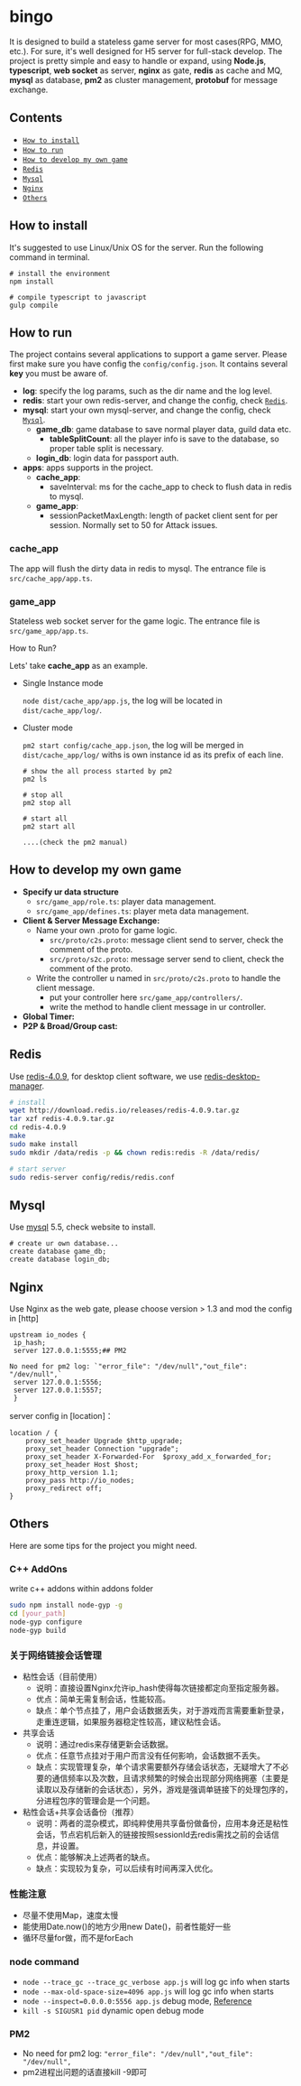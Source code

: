 # bingo

It is designed to build a stateless game server for most cases(RPG, MMO, etc.). For sure, it's well designed for H5 server for full-stack develop.
The project is pretty simple and easy to handle or expand, 
using **Node.js**, **typescript**, **web socket** as server, **nginx** as gate, **redis** as cache and MQ, **mysql** as database, **pm2** as cluster management, **protobuf** for message exchange.

## Contents

* [`How to install`](#how-to-install)
* [`How to run`](#how-to-run)
* [`How to develop my own game`](#how-to-develop-my-own-game)
* [`Redis`](#redis)
* [`Mysql`](#mysql)
* [`Nginx`](#nginx)
* [`Others`](#others)

## How to install

It's suggested to use Linux/Unix OS for the server. Run the following command in terminal.
```
# install the environment
npm install

# compile typescript to javascript
gulp compile
```
## How to run

The project contains several applications to support a game server. Please first make sure you have config the `config/config.json`.
It contains several **key** you must be aware of.
* **log**: specify the log params, such as the dir name and the log level.
* **redis**: start your own redis-server, and change the config, check [`Redis`](#redis).
* **mysql**: start your own mysql-server, and change the config, check [`Mysql`](#mysql).
    * **game_db**: game database to save normal player data, guild data etc.
        * **tableSplitCount**: all the player info is save to the database, so proper table split is necessary.
    * **login_db**: login data for passport auth.
* **apps**: apps supports in the project.
    * **cache_app**: 
        * saveInterval: ms for the cache_app to check to flush data in redis to mysql.
    * **game_app**:
        * sessionPacketMaxLength: length of packet client sent for per session. Normally set to 50 for Attack issues.

### cache_app

The app will flush the dirty data in redis to mysql. The entrance file is `src/cache_app/app.ts`. 

### game_app

Stateless web socket server for the game logic. The entrance file is `src/game_app/app.ts`.

How to Run? 

Lets' take **cache_app** as an example.

* Single Instance mode

    `node dist/cache_app/app.js`, the log will be located in `dist/cache_app/log/`.
* Cluster mode
 
    `pm2 start config/cache_app.json`, the log will be merged in `dist/cache_app/log/` withs is own instance id as its prefix of each line.
    
    ```
    # show the all process started by pm2
    pm2 ls
    
    # stop all
    pm2 stop all
    
    # start all
    pm2 start all
    
    ....(check the pm2 manual)
    ```

## How to develop my own game

* **Specify ur data structure**
    * `src/game_app/role.ts`: player data management.
    * `src/game_app/defines.ts`: player meta data management.
* **Client & Server Message Exchange:** 
    * Name your own .proto for game logic.
        * `src/proto/c2s.proto`: message client send to server, check the comment of the proto.
        * `src/proto/s2c.proto`: message server send to client, check the comment of the proto.
    * Write the controller u named in `src/proto/c2s.proto` to handle the client message.
        * put your controller here `src/game_app/controllers/`.
        * write the method to handle client message in ur controller.
* **Global Timer:**
* **P2P & Broad/Group cast:**


## Redis

Use [redis-4.0.9](https://redis.io/download), for desktop client software, we use [redis-desktop-manager](https://redisdesktop.com/).

```bash
# install
wget http://download.redis.io/releases/redis-4.0.9.tar.gz
tar xzf redis-4.0.9.tar.gz
cd redis-4.0.9
make
sudo make install
sudo mkdir /data/redis -p && chown redis:redis -R /data/redis/

# start server
sudo redis-server config/redis/redis.conf
```

## Mysql 

Use [mysql](https://www.mysql.com/downloads/) 5.5, check website to install. 

```
# create ur own database...
create database game_db;
create database login_db;
```

## Nginx

Use Nginx as the web gate, please choose version > 1.3 and mod the config in [http]
```$xslt
upstream io_nodes {
 ip_hash;
 server 127.0.0.1:5555;## PM2

No need for pm2 log: `"error_file": "/dev/null","out_file": "/dev/null",`
 server 127.0.0.1:5556;
 server 127.0.0.1:5557;
 }
```
server config in [location]：
```
location / {
    proxy_set_header Upgrade $http_upgrade;
    proxy_set_header Connection "upgrade";
    proxy_set_header X-Forwarded-For  $proxy_add_x_forwarded_for;
    proxy_set_header Host $host;
    proxy_http_version 1.1;
    proxy_pass http://io_nodes;
    proxy_redirect off;
}
```

## Others

Here are some tips for the project you might need.

### C++ AddOns

write c++ addons within addons folder

```bash
sudo npm install node-gyp -g  
cd [your_path]  
node-gyp configure  
node-gyp build  
```

### 关于网络链接会话管理

* 粘性会话（目前使用）
    * 说明：直接设置Nginx允许ip_hash使得每次链接都定向至指定服务器。
    * 优点：简单无需复制会话，性能较高。
    * 缺点：单个节点挂了，用户会话数据丢失，对于游戏而言需要重新登录，走重连逻辑，如果服务器稳定性较高，建议粘性会话。
* 共享会话
    * 说明：通过redis来存储更新会话数据。
    * 优点：任意节点挂对于用户而言没有任何影响，会话数据不丢失。
    * 缺点：实现管理复杂，单个请求需要额外存储会话状态，无疑增大了不必要的通信频率以及次数，且请求频繁的时候会出现部分网络拥塞（主要是读取以及存储新的会话状态），另外，游戏是强调单链接下的处理包序的，分进程包序的管理会是一个问题。
* 粘性会话+共享会话备份（推荐）
    * 说明：两者的混杂模式，即纯粹使用共享备份做备份，应用本身还是粘性会话，节点宕机后新入的链接按照sessionId去redis需找之前的会话信息，并设置。
    * 优点：能够解决上述两者的缺点。
    * 缺点：实现较为复杂，可以后续有时间再深入优化。

### 性能注意

* 尽量不使用Map，速度太慢
* 能使用Date.now()的地方少用new Date()，前者性能好一些
* 循环尽量for做，而不是forEach

### node command

* `node --trace_gc --trace_gc_verbose app.js` will log gc info when starts
* `node --max-old-space-size=4096 app.js` will log gc info when starts
* `node --inspect=0.0.0.0:5556 app.js` debug mode, [Reference](http://morning.work/page/maintainable-nodejs/debuging-nodejs-with-chrome-devtools.html)
* `kill -s SIGUSR1 pid` dynamic open debug mode

### PM2

* No need for pm2 log: `"error_file": "/dev/null","out_file": "/dev/null",`
* pm2进程出问题的话直接kill -9即可

